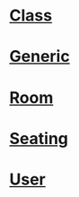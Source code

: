 # [Class](class_service/class.md)<br>
# [Generic](generic/generic.md)<br>
# [Room](room/room.md)<br>
# [Seating](seating/seating.md)<br>
# [User](user/user.md)

